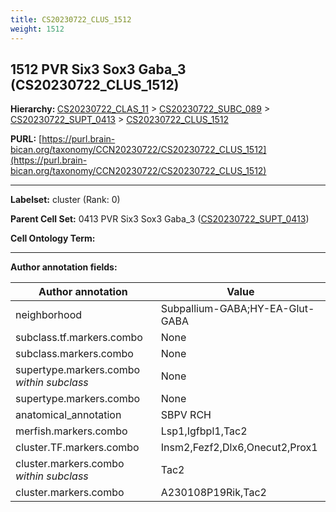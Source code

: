```yaml
---
title: CS20230722_CLUS_1512
weight: 1512
---
```

## 1512 PVR Six3 Sox3 Gaba_3 (CS20230722_CLUS_1512)
<b>Hierarchy: </b>
[CS20230722_CLAS_11](../CS20230722_CLAS_11) >
[CS20230722_SUBC_089](../CS20230722_SUBC_089) >
[CS20230722_SUPT_0413](../CS20230722_SUPT_0413) >
[CS20230722_CLUS_1512](../CS20230722_CLUS_1512)

**PURL:** [https://purl.brain-bican.org/taxonomy/CCN20230722/CS20230722_CLUS_1512](https://purl.brain-bican.org/taxonomy/CCN20230722/CS20230722_CLUS_1512)

---


**Labelset:** cluster (Rank: 0)

**Parent Cell Set:** 0413 PVR Six3 Sox3 Gaba_3 ([CS20230722_SUPT_0413](../CS20230722_SUPT_0413))



**Cell Ontology Term:** 

[MARKER GENES.]: #


---

[TRANSFERRED ANNOTATIONS.]: #


[AUTHOR ANNOTATION FIELDS.]: #


**Author annotation fields:**

| Author annotation | Value |
|-------------------|-------|
|neighborhood|Subpallium-GABA;HY-EA-Glut-GABA|
|subclass.tf.markers.combo|None|
|subclass.markers.combo|None|
|supertype.markers.combo _within subclass_|None|
|supertype.markers.combo|None|
|anatomical_annotation|SBPV RCH|
|merfish.markers.combo|Lsp1,Igfbpl1,Tac2|
|cluster.TF.markers.combo|Insm2,Fezf2,Dlx6,Onecut2,Prox1|
|cluster.markers.combo _within subclass_|Tac2|
|cluster.markers.combo|A230108P19Rik,Tac2|
